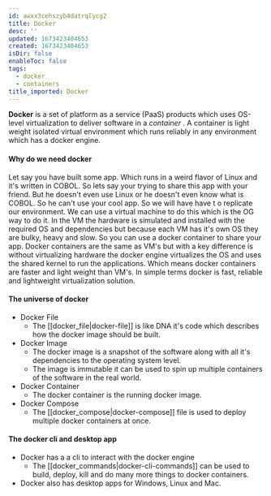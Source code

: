 ```yaml
---
id: awxx3cehszyb4datrqlycg2
title: Docker
desc: ''
updated: 1673423404653
created: 1673423404653
isDir: false
enableToc: false
tags:
  - docker
  - containers
title_imported: Docker
---
```


**Docker** is a set of platform as a service (PaaS) products which uses OS-level virtualization to deliver software in a _container_ . A container is light weight isolated virtual environment which runs reliably in any environment which has a docker engine. 

#### Why do we need docker

Let say you have built some app. Which runs in a weird flavor of Linux  and it's written in COBOL. So lets say your trying to share this app with your friend. But he doesn't even use Linux or he doesn't even know what is COBOL. So he can't use your cool app. So we will  have have t o replicate our environment. We can use a virtual machine to do this which is the OG way to do it. In the VM the hardware is simulated and installed with the required OS and dependencies but because each VM has it's own OS they are bulky, heavy and slow. So you can use a docker container to share your app. Docker containers are the same as VM's but with a key difference is without virtualizing hardware the docker engine virtualizes the OS and uses the shared kernel to run the applications. Which means docker containers are faster and light weight than VM's. In simple terms docker is fast, reliable and lightweight virtualization solution. 

#### The universe of docker

- Docker File
	- The [[docker_file|docker-file]]  is like DNA it's code which describes how the docker image should be built.
- Docker Image
	- The docker image  is a snapshot of the software along with all it's dependencies to the operating system level. 
	- The image is immutable it can be used to spin up multiple containers of the software in the real world. 
- Docker Container
	- The docker container is the running docker image.
- Docker Compose
	- The [[docker_compose|docker-compose]] file is used to deploy multiple docker containers at once.


#### The docker cli and desktop app

- Docker has a a cli to interact with the docker engine
	- The [[docker_commands|docker-cli-commands]] can be used to build, deploy, kill and do many more things to docker containers.
- Docker also has desktop apps for Windows, Linux and Mac.  
